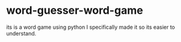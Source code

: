 # word-guesser-word-game
its is a word game using python I specifically made it so its easier to understand.
